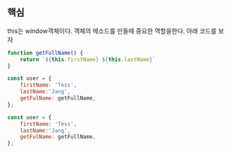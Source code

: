 ## 핵심
this는 window객체이다. 객체의 메소드를 만들때 중요한 역할을한다.
아래 코드를 보자
```js
function getFullName() {
	return `${this.firstName} ${this.lastName}`
}

const user = {
	firstName: 'Tess',
	lastName:'Jang',
	getFulName: getFullName,
};

const user = {
	firstName: 'Tess',
	lastName:'Jang',
	getFulName: getFullName,
};


```